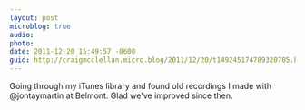 ```yaml
---
layout: post
microblog: true
audio: 
photo: 
date: 2011-12-20 15:49:57 -0600
guid: http://craigmcclellan.micro.blog/2011/12/20/t149245174789320705.html
---
```

Going through my iTunes library and found old recordings I made with @jontaymartin at Belmont. Glad we've improved since then.
